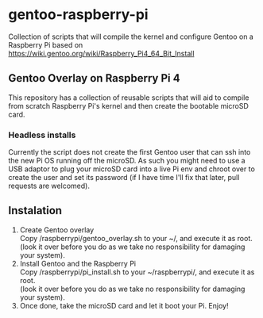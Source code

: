 # gentoo-raspberry-pi

Collection of scripts that will compile the kernel and configure Gentoo on a Raspberry Pi based on https://wiki.gentoo.org/wiki/Raspberry_Pi4_64_Bit_Install

## Gentoo Overlay on Raspberry Pi 4

This repository has a collection of reusable scripts that will aid to compile from scratch Raspberry Pi's kernel and then create the bootable microSD card.

### Headless installs

Currently the script does not create the first Gentoo user that can ssh into the new Pi OS running off the microSD. As such you might need to use a USB adaptor to plug your microSD card into a live Pi env and chroot over to create the user and set its password (if I have time I'll fix that later, pull requests are welcomed).

## Instalation

1. Create Gentoo overlay \
   Copy /raspberrypi/gentoo_overlay.sh to your ~/, and execute it as root. \
   (look it over before you do as we take no responsibility for damaging your system).
2. Install Gentoo and the Raspberry Pi \
   Copy /raspberrypi/pi_install.sh to your ~/raspberrypi/, and execute it as root. \
   (look it over before you do as we take no responsibility for damaging your system).
3. Once done, take the microSD card and let it boot your Pi. Enjoy!
